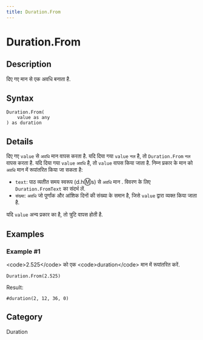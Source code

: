 ```yaml
---
title: Duration.From
---
```


# Duration.From


## Description

दिए गए मान से एक अवधि बनाता है.


## Syntax

```powerquery
Duration.From(
    value as any
) as duration
```


## Details

दिए गए <code>value</code> से <code>अवधि</code> मान वापस करता है. यदि दिया गया <code>value</code> <code>नल</code> है, तो <code>Duration.From</code> <code>नल</code> वापस करता है.  यदि दिया गया <code>value</code> <code>अवधि</code> है, तो <code>value</code> वापस किया जाता है. निम्न प्रकार के मान को <code>अवधि</code> मान में रूपांतरित किया जा सकता है:      <ul>        <li><code>text</code>: पाठ व्यतीत समय स्वरूप (d.h:m:s) से <code>अवधि</code> मान . विवरण के लिए <code>Duration.FromText</code> का संदर्भ लें.</li>        <li><code>संख्या</code>: <code>अवधि</code> जो पूर्णांक और आंशिक दिनों की संख्या के समान है, जिसे <code>value</code> द्वारा व्यक्त किया जाता है.</li>      </ul>यदि <code>value</code> अन्य प्रकार का है, तो त्रुटि वापस होती है.


## Examples

### Example #1 
&lt;code&gt;2.525&lt;/code&gt; को एक &lt;code&gt;duration&lt;/code&gt; मान में रूपांतरित करें.
```powerquery
Duration.From(2.525)
```

Result: 
```powerquery
#duration(2, 12, 36, 0)
```




## Category
Duration
